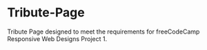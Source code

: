 # Tribute-Page
Tribute Page designed to meet the requirements for freeCodeCamp Responsive Web Designs Project 1.
